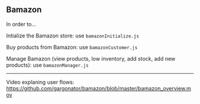 ## Bamazon

In order to...

Intialize the Bamazon store: use `bamazonInitialize.js`

Buy products from Bamazon: use `bamazonCustomer.js`

Manage Bamazon (view products, low inventory, add stock, add new products): use `bamazonManager.js`

---

Video explaning user flows: https://github.com/gargonator/bamazon/blob/master/bamazon_overview.mov
